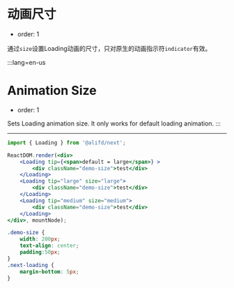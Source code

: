 # 动画尺寸

- order: 1

通过`size`设置Loading动画的尺寸，只对原生的动画指示符`indicator`有效。

:::lang=en-us
# Animation Size

- order: 1

Sets Loading animation size. It only works for default loading animation.
:::

---

````jsx
import { Loading } from '@alifd/next';

ReactDOM.render(<div>
    <Loading tip={<span>default = large</span>} >
        <div className="demo-size">test</div>
    </Loading>
    <Loading tip="large" size="large">
        <div className="demo-size">test</div>
    </Loading>
    <Loading tip="medium" size="medium">
        <div className="demo-size">test</div>
    </Loading>
</div>, mountNode);
````

````css
.demo-size {
    width: 200px;
    text-align: center;
    padding:50px;
}
.next-loading {
    margin-bottom: 5px;
}
````
